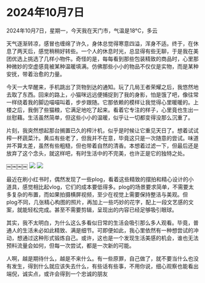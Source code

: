 # 2024年10月7日

2024年10月7日，星期一，今天我在天门市，气温是18°C，多云


天气逐渐转凉，感冒也缠绵了许久，身体总觉得寒意四溢，浑身不适。终于，在休息了两天后，感觉稍稍好转些。一个人的休息时光，总显得有些无聊，于是我在美团优选上挑选了几样小物件。奇怪的是，每每看到那些包装精致的商品时，心里那种微妙的空虚感竟被某种温暖填满。仿佛那些小小的物品不仅仅是实物，而是某种安抚，带着治愈的力量。

今天一大早醒来，手机跳出了货物到达的通知。玩了几局王者荣耀之后，我悠然地去取了东西。回来的路上，小猫咪远远便捕捉到了我的身影，怕是饿了吧，像往常一样绕着我的脚边喵喵叫着，步步跟随。它那依赖的模样让我觉得心里暖暖的。上楼之后，我倒了些猫粮，它满足地吃了起来。看着它专注的样子，心里竟也生出一丝慰藉。生活虽然简单，但这些小小的温暖，似乎让一切都变得没那么沉重了。

片刻，我突然想起那台搁置已久的榨汁机，似乎是时候让它重见天日了。想着试试榨一杯蔬菜汁。黄瓜有些老了，但我并不在意，毕竟这只是一次随意的尝试。味道并不算太差，虽然有些粗糙，但也带着自然的清香。本想着过滤一下，但最后还是放弃了这个念头，就这样吧，有时生活中的不完美，也许正是它的独特之处。

￼￼￼￼
![](images/IMG_1857.png)
![](images/IMG_1859.png)


最近在刷小红书时，偶然发现了一些plog，看着这些精致的摆拍和精心设计的小道具，感觉相比起vlog，它们的成本要低得多。plog的场景要求简单，不需要太多复杂的布置，而如果拍摄横屏视频，至少在视觉上需要保持整洁与美观。但plog不同，几张精心构图的照片，再加上一些巧妙的花字，配上一段文艺感的文案，就能轻松完成。甚至不需要剪辑，呈现出的内容已经足够吸引眼球。

其实，我不太明白，为什么这么多看似日常的生活会吸引那么多人观看。毕竟，普通人的生活未必如此精致、满是细节。可即便如此，我心里依然有一种想尝试的冲动，想通过这种形式锻炼自己。或许，这也是一个发现生活美感的机会，谁也无法预料流量会如何，但每一次尝试，都是一次新的可能。

人啊，越是期待什么，越是不来什么。有一些原罪，自己做了，就不要当什么也没有发生，得到什么就应该失去什么，有些话有些事，不用你说，细心观察也能看出端倪，诚实点，或许会得到一个忠诚的朋友    